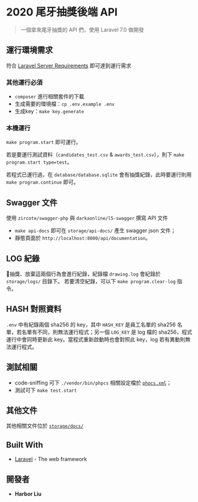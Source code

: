 # 2020 尾牙抽獎後端 API

> 一個拿來尾牙抽獎的 API 們，使用 Laravel 7.0 做開發

## 運行環境需求

符合 [Laravel Server Requirements](https://laravel.com/docs/7.x/installation#server-requirements) 即可達到運行需求 

### 其他運行必須

- `composer` 進行相關套件的下載
- 生成需要的環境檔：`cp .env.example .env`
- 生成key：`make key.generate`

### 本機運行

`make program.start` 即可運行。

若是要運行測試資料（`candidates_test.csv` & `awards_test.csv`），則下 `make program.start type=test`。

若程式已運行過，在 `database/database.sqlite` 會有抽獎紀錄，此時要運行則用 `make program.continue` 即可。

## Swagger 文件

使用 `zircote/swagger-php` 與 `darkaonline/l5-swagger` 撰寫 API 文件

- `make api-docs` 即可在 `storage/api-docs/` 產生 swagger json 文件；
- 靜態頁面於 `http://localhost:8000/api/documentation`。

## LOG 紀錄

抽獎、放棄這兩個行為會進行紀錄，紀錄檔 `drawing.log` 會紀錄於 `storage/logs/` 目錄下。
若要清空紀錄，可以下 `make program.clear-log` 指令。

## HASH 對照資料

`.env` 中有紀錄兩個 sha256 的 key，其中 `HASH_KEY` 是員工名單的 sha256 名單，若名單有不同，則無法運行程式；另一個 `LOG_KEY` 是 log 檔的 sha256，程式運行中會同時更新此 key。當程式重新啟動時也會對照此 key，log 若有異動則無法運行程式。
## 測試相關

- code-sniffing 可下 `./vendor/bin/phpcs` 相關設定檔於 [`phpcs.xml`](/phpcs.xml)；
- 測試可下 `make test.start`

## 其他文件

其他相關文件位於 [`storage/docs/`](storage/docs/)

## Built With

- [Laravel](http://laravel.com) - The web framework

## 開發者

- **Harbor Liu** 
